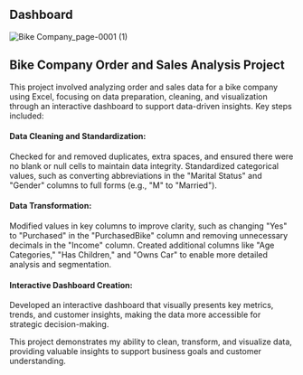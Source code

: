 ## Dashboard



![Bike Company_page-0001 (1)](https://github.com/user-attachments/assets/57289173-6780-4539-a6be-3ab8fed719cc)

## Bike Company Order and Sales Analysis Project

This project involved analyzing order and sales data for a bike company using Excel, focusing on data preparation, cleaning, and visualization through an interactive dashboard to support data-driven insights. Key steps included:

#### Data Cleaning and Standardization:

Checked for and removed duplicates, extra spaces, and ensured there were no blank or null cells to maintain data integrity.
Standardized categorical values, such as converting abbreviations in the "Marital Status" and "Gender" columns to full forms (e.g., "M" to "Married").

#### Data Transformation:

Modified values in key columns to improve clarity, such as changing "Yes" to "Purchased" in the "PurchasedBike" column and removing unnecessary decimals in the "Income" column. Created additional columns like "Age Categories," "Has Children," and "Owns Car" to enable more detailed analysis and segmentation.

#### Interactive Dashboard Creation:

Developed an interactive dashboard that visually presents key metrics, trends, and customer insights, making the data more accessible for strategic decision-making.

This project demonstrates my ability to clean, transform, and visualize data, providing valuable insights to support business goals and customer understanding.
